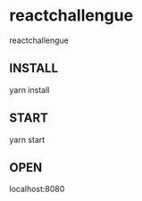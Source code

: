 # reactchallengue
reactchallengue

## INSTALL
yarn install


## START

yarn start

## OPEN

localhost:8080

